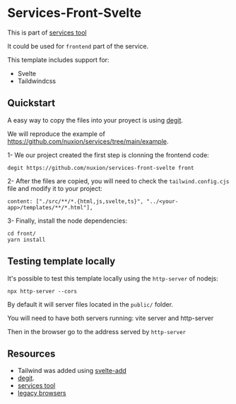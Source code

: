 # Services-Front-Svelte

This is part of [services tool](https://github.com/nuxion/services)

It could be used for `frontend` part of the service. 

This template includes support for:

- Svelte
- Taildwindcss

## Quickstart

A easy way to copy the files into your proyect is using [degit](https://github.com/Rich-Harris/degit).

We will reproduce the example of https://github.com/nuxion/services/tree/main/example.

1- We our project created the first step is clonning the frontend code:

```
degit https://github.com/nuxion/services-front-svelte front
```

2- After the files are copied, you will need to check the `tailwind.config.cjs` file and modify it to your project: 

```
content: ["./src/**/*.{html,js,svelte,ts}", "../<your-app>/templates/**/*.html"],
```


3- Finally, install the node dependencies:

```
cd front/
yarn install
```
## Testing template locally

It's possible to test this template locally using the `http-server` of nodejs:

```
npx http-server --cors
```

By default it will server files located in the `public/` folder.

You will need to have both servers running:  vite server and http-server

Then in the browser go to the address served by `http-server`

## Resources

- Tailwind was added using [svelte-add](https://github.com/svelte-add/)
- [degit](https://github.com/Rich-Harris/degit).
- [services tool](https://github.com/nuxion/services)
- [legacy browsers](https://www.npmjs.com/package/@vitejs/plugin-legacy)
